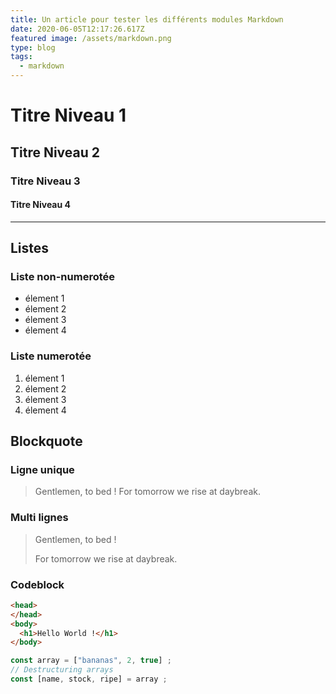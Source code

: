 ```yaml
---
title: Un article pour tester les différents modules Markdown
date: 2020-06-05T12:17:26.617Z
featured image: /assets/markdown.png
type: blog
tags:
  - markdown
---
```

# Titre Niveau 1

## Titre Niveau 2

### Titre Niveau 3

#### Titre Niveau 4

- - -

## Listes

### Liste non-numerotée

- élement 1
- élement 2
- élement 3
- élement 4

### Liste numerotée

1. élement 1
2. élement 2
3. élement 3
4. élement 4

## Blockquote

### Ligne unique

> Gentlemen, to bed ! For tomorrow we rise at daybreak.

### Multi lignes

> Gentlemen, to bed !
>
> For tomorrow we rise at daybreak.

### Codeblock

```html
<head>
</head>
<body>
  <h1>Hello World !</h1>
</body>
```

```javascript
const array = ["bananas", 2, true] ;
// Destructuring arrays
const [name, stock, ripe] = array ;
```